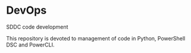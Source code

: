 # DevOps
SDDC code development

This repository is devoted to management of code in Python, PowerShell DSC and PowerCLI.

